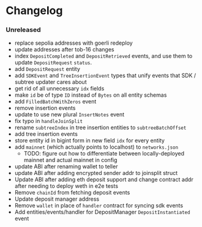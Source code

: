 # Changelog

### Unreleased

- replace sepolia addresses with goerli redeploy
- update addresses after tob-16 changes
- index `DepositCompleted` and `DepositRetrieved` events, and use them to update `DepositRequest` `status`.
- add `DepositRequest` entity
- add `SDKEvent` and `TreeInsertionEvent` types that unify events that SDK / subtree updater cares about
- get rid of all unnecessary `idx` fields
- make `id` be of type `ID` instead of `Bytes` on all entity schemas
- add `FilledBatchWithZeros` event
- remove insertion events
- update to use new plural `InsertNotes` event
- fix typo in `handleJoinSplit`
- rename `subtreeIndex` in tree insertion entities to `subtreeBatchOffset`
- add tree insertion events
- store entity id in bigint form in new field `idx` for every entity
- add `mainnet` (which actually points to localhost) to `networks.json`
  - TODO: figure out how to differentiate between locally-deployed mainnet and actual mainnet in config
- update ABI after renaming wallet to teller
- update ABI after adding encrypted sender addr to joinsplit struct
- Update ABI after adding eth deposit support and change contract addr after needing to deploy weth in e2e tests
- Remove `chainId` from fetching deposit events
- Update deposit manager address
- Remove `wallet` in place of `handler` contract for syncing sdk events
- Add entities/events/handler for DepositManager `DepositInstantiated` event
